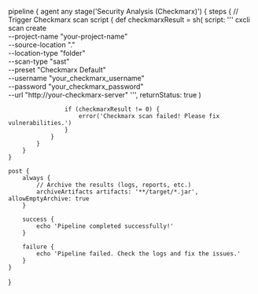 pipeline {
    agent any
    stage('Security Analysis (Checkmarx)') {
            steps {
                // Trigger Checkmarx scan
                script {
                    def checkmarxResult = sh(
                        script: '''
                            cxcli scan create \
                            --project-name "your-project-name" \
                            --source-location "." \
                            --location-type "folder" \
                            --scan-type "sast" \
                            --preset "Checkmarx Default" \
                            --username "your_checkmarx_username" \
                            --password "your_checkmarx_password" \
                            --url "http://your-checkmarx-server"
                        ''',
                        returnStatus: true
                    )

                    if (checkmarxResult != 0) {
                        error('Checkmarx scan failed! Please fix vulnerabilities.')
                    }
                }
            }
        }
    }

    post {
        always {
            // Archive the results (logs, reports, etc.)
            archiveArtifacts artifacts: '**/target/*.jar', allowEmptyArchive: true
        }

        success {
            echo 'Pipeline completed successfully!'
        }

        failure {
            echo 'Pipeline failed. Check the logs and fix the issues.'
        }
    }
}
